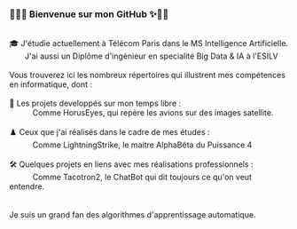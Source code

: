 ### 🥳🎉✨  Bienvenue sur mon GitHub  ✨🎉🥳
<br>
🎓 J'étudie actuellement à Télécom Paris dans le MS Intelligence Artificielle.  
<br>
&emsp;&emsp;J'ai aussi un Diplôme d'ingénieur en specialité Big Data & IA à l'ESILV
<br>
<br>
Vous trouverez ici les nombreux répertoires qui illustrent mes compétences en informatique, dont :
<br>
<br>
🚀  Les projets developpés sur mon temps libre : 
<br>
&emsp;&emsp;&emsp;Comme HorusEyes, qui repère les avions sur des images satellite.
<br>    
<br>
♟️   Ceux que j'ai réalisés dans le cadre de mes études :  
<br>
&emsp;&emsp;&emsp;Comme LightningStrike, le maitre AlphaBêta du Puissance 4
<br>
<br>
🛠️  Quelques projets en liens avec mes réalisations professionnels :
<br>
&emsp;&emsp;&emsp;Comme Tacotron2, le ChatBot qui dit toujours ce qu'on veut entendre.
<br>
<br>
<br>
Je suis un grand fan des algorithmes d'apprentissage automatique.
